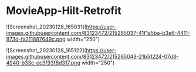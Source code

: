 ﻿# MovieApp-Hilt-Retrofit


![Screenshot_20230128_165031](https://user-images.githubusercontent.com/83123472/215265037-41f1a5ba-b3e6-4411-873d-fa211887649c.png width="250")


![Screenshot_20230128_165122](https://user-images.githubusercontent.com/83123472/215265043-21b51224-07d3-4940-b33c-cc3f93f8d317.png width="250")
